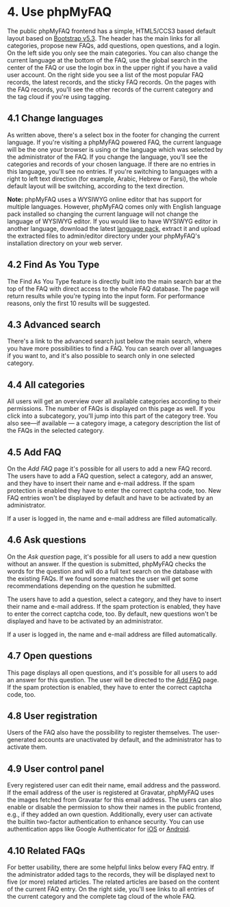 # 4. Use phpMyFAQ

The public phpMyFAQ frontend has a simple, HTML5/CCS3 based default layout based on
[Bootstrap v5.3](https://getbootstrap.com/docs/5.3/).
The header has the main links for all categories, propose new FAQs, add questions, open questions, and a login.
On the left side you only see the main categories.
You can also change the current language at the bottom of the FAQ,
use the global search in the center of the FAQ or use the login box in the upper right if you have a valid user account.
On the right side you see a list of the most popular FAQ records, the latest records, and the sticky FAQ records.
On the pages with the FAQ records, you'll see the other records of the current category and the tag cloud
if you're using
tagging.

## 4.1 Change languages

As written above, there's a select box in the footer for changing the current language.
If you're visiting a phpMyFAQ
powered FAQ, the current language will be the one your browser is using or the language which was selected by the
administrator of the FAQ.
If you change the language, you'll see the categories and records of your chosen language.
If there are no entries in this language, you'll see no entries.
If you're switching to languages with a right to left text direction (for example,
Arabic, Hebrew or Farsi), the whole default layout will be switching, according to the text direction.

**Note:** phpMyFAQ uses a WYSIWYG online editor that has support for multiple languages.
However, phpMyFAQ comes only with English language pack installed so changing the current language will not change the
language of WYSIWYG editor.
If you would like to have WYSIWYG editor in another language, download the latest
[language pack](https://www.tiny.cloud/get-tiny/language-packages/), extract it and upload the extracted files to
admin/editor directory under your phpMyFAQ's installation directory on your web server.

## 4.2 Find As You Type

The Find As You Type feature is directly built into the main search bar at the top of the FAQ with direct access to the
whole FAQ database.
The page will return results while you're typing into the input form.
For performance reasons, only the first 10 results will be suggested.

## 4.3 Advanced search

There's a link to the advanced search just below the main search, where you have more possibilities to find a FAQ.
You can search over all languages if you want to, and it's also possible to search only in one selected category.

## 4.4 All categories

All users will get an overview over all available categories according to their permissions.
The number of FAQs is displayed on this page as well.
If you click into a subcategory, you'll jump into this part of the category tree.
You also see—if available — a category image, a category description the list of the FAQs in the selected category.

## 4.5 Add FAQ

On the _Add FAQ_ page it's possible for all users to add a new FAQ record.
The users have to add a FAQ question, select a category, add an answer, and they have to insert their name and e-mail
address.
If the spam protection is enabled they have to enter the correct captcha code, too.
New FAQ entries won't be displayed by default and have to be activated by an administrator.

If a user is logged in, the name and e-mail address are filled automatically.

## 4.6 Ask questions

On the _Ask question_ page, it's possible for all users to add a new question without an answer.
If the question is submitted, phpMyFAQ checks the words for the question and will do a full text search on the database
with the existing FAQs.
If we found some matches the user will get some recommendations depending on the question he submitted.

The users have to add a question, select a category, and they have to insert their name and e-mail address.
If the spam protection is enabled, they have to enter the correct captcha code, too.
By default, new questions won't be displayed and have to be activated by an administrator.

If a user is logged in, the name and e-mail address are filled automatically.

## 4.7 Open questions

This page displays all open questions, and it's possible for all users to add an answer for this question.
The user will be directed to the [Add FAQ](#44-add-faq) page.
If the spam protection is enabled, they have to enter the correct captcha code, too.

## 4.8 User registration

Users of the FAQ also have the possibility to register themselves.
The user-generated accounts are unactivated by default, and the administrator has to activate them.

## 4.9 User control panel

Every registered user can edit their name, email address and the password.
If the email address of the user is registered at Gravatar, phpMyFAQ uses the images fetched from Gravatar for this
email address.
The users can also enable or disable the permission to show their names in the public frontend, e.g., if they added an
own question.
Additionally, every user can activate the builtin two-factor authentication to enhance security.
You can use authentication apps like Google Authenticator for [iOS](https://apps.apple.com/app/google-authenticator/id388497605)
or [Android](https://play.google.com/store/apps/details?id=com.google.android.apps.authenticator2).

## 4.10 Related FAQs

For better usability, there are some helpful links below every FAQ entry.
If the administrator added tags to the records, they will be displayed next to five (or more) related articles.
The related articles are based on the content of the current FAQ entry.
On the right side, you'll see links to all entries of the current category and the complete tag cloud of the whole FAQ.
